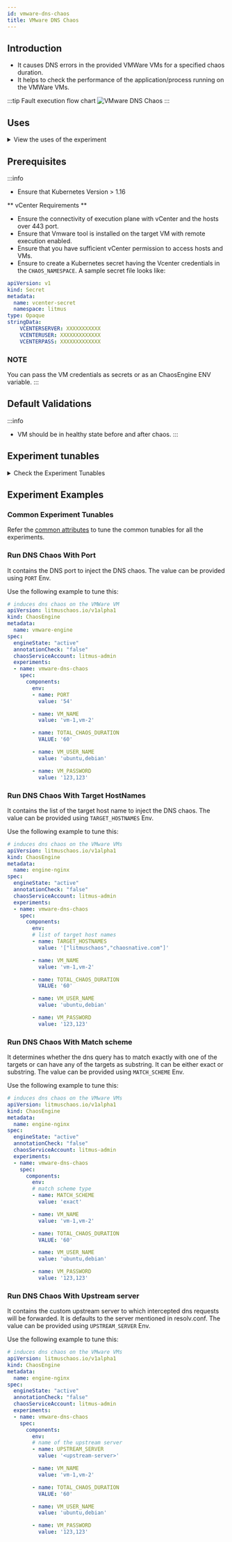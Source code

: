 ```yaml
---
id: vmware-dns-chaos
title: VMware DNS Chaos
---
```


## Introduction
- It causes DNS errors in the provided VMWare VMs for a specified chaos duration. 
- It helps to check the performance of the application/process running on the VMWare VMs.

:::tip Fault execution flow chart
![VMware DNS Chaos](./static/images/vmware-dns-chaos.png)
:::

## Uses
<details>
<summary>View the uses of the experiment</summary>
<div>
The experiment causes DNS errors on the target VMs which can result in unavailability/distorted network connectivity from the VM to the target hosts. This will also help to produce a hypothesis where some services of an application are unreachable from the VM. This will help the user to think the mitigation steps that should be taken to overcome such situation. This experiment can also be used to know how the DNS error can impact your infra and standalone tasks as well.
</div>
</details>

## Prerequisites
:::info
- Ensure that Kubernetes Version > 1.16 

** vCenter Requirements **
- Ensure the connectivity of execution plane with vCenter and the hosts over 443 port. 
- Ensure that Vmware tool is installed on the target VM with remote execution enabled.
- Ensure that you have sufficient vCenter permission to access hosts and VMs.
- Ensure to create a Kubernetes secret having the Vcenter credentials in the `CHAOS_NAMESPACE`. A sample secret file looks like:
```yaml
apiVersion: v1
kind: Secret
metadata:
  name: vcenter-secret
  namespace: litmus
type: Opaque
stringData:
    VCENTERSERVER: XXXXXXXXXXX
    VCENTERUSER: XXXXXXXXXXXXX
    VCENTERPASS: XXXXXXXXXXXXX
```

### NOTE
You can pass the VM credentials as secrets or as an ChaosEngine ENV variable.
:::

    
## Default Validations
:::info
- VM should be in healthy state before and after chaos.
:::

## Experiment tunables
<details>
    <summary>Check the Experiment Tunables</summary>
    <h2>Mandatory Fields</h2>
    <table>
      <tr>
        <th> Variables </th>
        <th> Description </th>
        <th> Notes </th>
      </tr>
      <tr> 
        <td> VM_USER_NAME </td>
        <td> Provide the username of the target VM(s)</td>
        <td> Multiple usernames can be provided as comma separated (for more than one VM under chaos). It is used to run the govc command.</td>
      </tr>
      <tr> 
        <td> VM_PASSWORD </td>
        <td> Provide the password for the target VM(s)</td>
        <td> It is used to run the govc command.</td>
      </tr>
      <tr>
        <td> PORT </td>
        <td> Provide the DNS Port</td>
        <td> Default value is 54 </td>
      </tr>
    </table>
    <h2>Optional Fields</h2>
    <table>
      <tr>
        <th> Variables </th>
        <th> Description </th>
        <th> Notes </th>
      </tr>
      <tr> 
        <td> TOTAL_CHAOS_DURATION </td>
        <td> The total time duration for chaos insertion (sec) </td>
        <td> Defaults to 30s </td>
      </tr>
      <tr> 
        <td> CHAOS_INTERVAL </td>
        <td> The interval (in sec) between successive instance termination </td>
        <td> Defaults to 30s </td>
      </tr>
      <tr>
        <td> SEQUENCE </td>
        <td> It defines sequence of chaos execution for multiple instance </td>
        <td> Default value: parallel. Supported: serial, parallel </td>
      </tr>
      <tr>
        <td> RAMP_TIME </td>
        <td> Period to wait before and after injection of chaos in sec </td>
        <td> </td>
      </tr>
      <tr>
        <td> TARGET_HOSTNAMES </td>
        <td> List of the target hostnames or keywords eg. '["litmuschaos","chaosnative.com"]' </td>
        <td> If not provided, all hostnames/domains will be targeted</td>
      </tr>
      <tr>
        <td> MATCH_SCHEME </td>
        <td> Determines whether the dns query has to match exactly with one of the targets or can have any of the targets as substring. Can be either exact or substring </td>
        <td> if not provided, it will be set as exact</td>
      </tr>
      <tr>
        <td> UPSTREAM_SERVER </td>
        <td> Custom upstream server to which intercepted dns requests will be forwarded </td>
        <td> defaults to the server mentioned in resolv.conf </td>
      </tr>
    </table>
    <h2>Secret Fields</h2>
     <table>
      <tr>
        <th> Variables </th>
        <th> Description </th>
        <th> Notes </th>
      </tr>
      <tr>
        <td> GOVC_URL </td>
        <td> Provide the VMCenter Server URL</td>
        <td> It is used to perform the vmware api calls using govc command and is derived from sceret.</td>
      </tr>
      <tr>
        <td> GOVC_USERNAME </td>
        <td> Provide the username of VMCenter Server</td>
        <td> It is used for auth purpose and this ENV is setup using secret.</td>
      </tr>
      <tr>
        <td> GOVC_PASSWORD </td>
        <td> Provide the password of VMCenter Server</td>
        <td> It is used for auth purpose and this ENV is setup using secret.</td>
      </tr>
      <tr>
        <td> GOVC_INSECURE </td>
        <td> Provide the value as <code>true</code> </td>
        <td> It is used to run the govc in insecure mode and this ENV is setup using secret.</td>
      </tr>
     </table>   
</details>

## Experiment Examples

### Common Experiment Tunables
Refer the [common attributes](../common-tunables-for-all-experiments) to tune the common tunables for all the experiments.

### Run DNS Chaos With Port

It contains the DNS port to inject the DNS chaos. The value can be provided using `PORT` Env.

Use the following example to tune this:

[embedmd]:# (./static/manifests/vmware-dns-chaos/vmware-dns-port.yaml yaml)
```yaml
# induces dns chaos on the VMWare VM
apiVersion: litmuschaos.io/v1alpha1
kind: ChaosEngine
metadata:
  name: vmware-engine
spec:
  engineState: "active"
  annotationCheck: "false"
  chaosServiceAccount: litmus-admin
  experiments:
  - name: vmware-dns-chaos
    spec:
      components:
        env:
        - name: PORT
          value: '54'

        - name: VM_NAME
          value: 'vm-1,vm-2'

        - name: TOTAL_CHAOS_DURATION
          VALUE: '60'

        - name: VM_USER_NAME
          value: 'ubuntu,debian'

        - name: VM_PASSWORD
          value: '123,123'
```

### Run DNS Chaos With Target HostNames

It contains the list of the target host name to inject the DNS chaos. The value can be provided using `TARGET_HOSTNAMES` Env.

Use the following example to tune this:

[embedmd]:# (./static/manifests/vmware-dns-chaos/vmware-dns-target-hostnames.yaml yaml)
```yaml
# induces dns chaos on the VMware VMs
apiVersion: litmuschaos.io/v1alpha1
kind: ChaosEngine
metadata:
  name: engine-nginx
spec:
  engineState: "active"
  annotationCheck: "false"
  chaosServiceAccount: litmus-admin
  experiments:
  - name: vmware-dns-chaos
    spec:
      components:
        env:
        # list of target host names
        - name: TARGET_HOSTNAMES
          value: '["litmuschaos","chaosnative.com"]'

        - name: VM_NAME
          value: 'vm-1,vm-2'

        - name: TOTAL_CHAOS_DURATION
          VALUE: '60'

        - name: VM_USER_NAME
          value: 'ubuntu,debian'

        - name: VM_PASSWORD
          value: '123,123'
```


### Run DNS Chaos With Match scheme

It determines whether the dns query has to match exactly with one of the targets or can have any of the targets as substring. It can be either exact or substring. The value can be provided using `MATCH_SCHEME` Env.

Use the following example to tune this:

[embedmd]:# (./static/manifests/vmware-dns-chaos/vmware-dns-match-scheme.yaml yaml)
```yaml
# induces dns chaos on the VMware VMs
apiVersion: litmuschaos.io/v1alpha1
kind: ChaosEngine
metadata:
  name: engine-nginx
spec:
  engineState: "active"
  annotationCheck: "false"
  chaosServiceAccount: litmus-admin
  experiments:
  - name: vmware-dns-chaos
    spec:
      components:
        env:
        # match scheme type
        - name: MATCH_SCHEME
          value: 'exact'

        - name: VM_NAME
          value: 'vm-1,vm-2'

        - name: TOTAL_CHAOS_DURATION
          VALUE: '60'

        - name: VM_USER_NAME
          value: 'ubuntu,debian'

        - name: VM_PASSWORD
          value: '123,123'
```


### Run DNS Chaos With Upstream server

It contains the custom upstream server to which intercepted dns requests will be forwarded. It is defaults to the server mentioned in resolv.conf. The value can be provided using `UPSTREAM_SERVER` Env.

Use the following example to tune this:

[embedmd]:# (./static/manifests/vmware-dns-chaos/vmware-dns-upstream-server.yaml yaml)
```yaml
# induces dns chaos on the VMware VMs
apiVersion: litmuschaos.io/v1alpha1
kind: ChaosEngine
metadata:
  name: engine-nginx
spec:
  engineState: "active"
  annotationCheck: "false"
  chaosServiceAccount: litmus-admin
  experiments:
  - name: vmware-dns-chaos
    spec:
      components:
        env:
        # name of the upstream server
        - name: UPSTREAM_SERVER
          value: '<upstream-server>'

        - name: VM_NAME
          value: 'vm-1,vm-2'

        - name: TOTAL_CHAOS_DURATION
          VALUE: '60'

        - name: VM_USER_NAME
          value: 'ubuntu,debian'

        - name: VM_PASSWORD
          value: '123,123'
```

